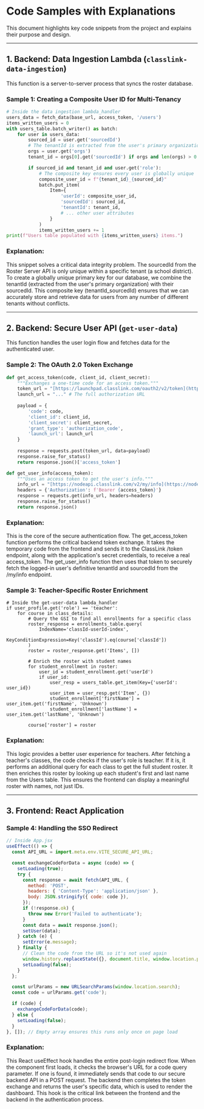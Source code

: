 # Code Samples with Explanations

This document highlights key code snippets from the project and explains their purpose and design.

---

## 1. Backend: Data Ingestion Lambda (`classlink-data-ingestion`)

This function is a server-to-server process that syncs the roster database.

### Sample 1: Creating a Composite User ID for Multi-Tenancy

```python
# Inside the data ingestion lambda_handler
users_data = fetch_data(base_url, access_token, '/users')
items_written_users = 0
with users_table.batch_writer() as batch:
    for user in users_data:
        sourced_id = user.get('sourcedId')
        # The tenantId is extracted from the user's primary organization
        orgs = user.get('orgs')
        tenant_id = orgs[0].get('sourcedId') if orgs and len(orgs) > 0 else None

        if sourced_id and tenant_id and user.get('role'):
            # The composite key ensures every user is globally unique
            composite_user_id = f"{tenant_id}_{sourced_id}"
            batch.put_item(
                Item={
                    'userId': composite_user_id,
                    'sourcedId': sourced_id,
                    'tenantId': tenant_id,
                    # ... other user attributes
                }
            )
            items_written_users += 1
print(f"Users table populated with {items_written_users} items.")
```

### Explanation:
This snippet solves a critical data integrity problem. The sourcedId from the Roster Server API is only unique within a specific tenant (a school district). To create a globally unique primary key for our database, we combine the tenantId (extracted from the user's primary organization) with their sourcedId. This composite key (tenantId_sourcedId) ensures that we can accurately store and retrieve data for users from any number of different tenants without conflicts.

---

## 2. Backend: Secure User API (`get-user-data`)

This function handles the user login flow and fetches data for the authenticated user.

### Sample 2: The OAuth 2.0 Token Exchange

```python
def get_access_token(code, client_id, client_secret):
    """Exchanges a one-time code for an access token."""
    token_url = "[https://launchpad.classlink.com/oauth2/v2/token](https://launchpad.classlink.com/oauth2/v2/token)"
    launch_url = "..." # The full authorization URL
    
    payload = {
        'code': code,
        'client_id': client_id,
        'client_secret': client_secret,
        'grant_type': 'authorization_code',
        'launch_url': launch_url 
    }
    
    response = requests.post(token_url, data=payload)
    response.raise_for_status()
    return response.json()['access_token']

def get_user_info(access_token):
    """Uses an access token to get the user's info."""
    info_url = "[https://nodeapi.classlink.com/v2/my/info](https://nodeapi.classlink.com/v2/my/info)"
    headers = {'Authorization': f'Bearer {access_token}'}
    response = requests.get(info_url, headers=headers)
    response.raise_for_status()
    return response.json()
```
### Explanation:
This is the core of the secure authentication flow. The get_access_token function performs the critical backend token exchange. It takes the temporary code from the frontend and sends it to the ClassLink /token endpoint, along with the application's secret credentials, to receive a real access_token. The get_user_info function then uses that token to securely fetch the logged-in user's definitive tenantId and sourcedId from the /my/info endpoint.

### Sample 3: Teacher-Specific Roster Enrichment
```
# Inside the get-user-data lambda_handler
if user_profile.get('role') == 'teacher':
    for course in class_details:
        # Query the GSI to find all enrollments for a specific class
        roster_response = enrollments_table.query(
            IndexName='classId-userId-index',
            KeyConditionExpression=Key('classId').eq(course['classId'])
        )
        roster = roster_response.get('Items', [])
        
        # Enrich the roster with student names
        for student_enrollment in roster:
            user_id = student_enrollment.get('userId')
            if user_id:
                user_resp = users_table.get_item(Key={'userId': user_id})
                user_item = user_resp.get('Item', {})
                student_enrollment['firstName'] = user_item.get('firstName', 'Unknown')
                student_enrollment['lastName'] = user_item.get('lastName', 'Unknown')

        course['roster'] = roster
```
### Explanation:
This logic provides a better user experience for teachers. After fetching a teacher's classes, the code checks if the user's role is teacher. If it is, it performs an additional query for each class to get the full student roster. It then enriches this roster by looking up each student's first and last name from the Users table. This ensures the frontend can display a meaningful roster with names, not just IDs.

---

## 3. Frontend: React Application

### Sample 4: Handling the SSO Redirect

```jsx
// Inside App.jsx
useEffect(() => {
  const API_URL = import.meta.env.VITE_SECURE_API_URL;

  const exchangeCodeForData = async (code) => {
    setLoading(true);
    try {
      const response = await fetch(API_URL, {
        method: 'POST',
        headers: { 'Content-Type': 'application/json' },
        body: JSON.stringify({ code: code }),
      });
      if (!response.ok) {
        throw new Error('Failed to authenticate');
      }
      const data = await response.json();
      setUser(data);
    } catch (e) {
      setError(e.message);
    } finally {
      // Clean the code from the URL so it's not used again
      window.history.replaceState({}, document.title, window.location.pathname);
      setLoading(false);
    }
  };

  const urlParams = new URLSearchParams(window.location.search);
  const code = urlParams.get('code');

  if (code) {
    exchangeCodeForData(code);
  } else {
    setLoading(false);
  }
}, []); // Empty array ensures this runs only once on page load
```
### Explanation:
This React useEffect hook handles the entire post-login redirect flow. When the component first loads, it checks the browser's URL for a code query parameter. If one is found, it immediately sends that code to our secure backend API in a POST request. The backend then completes the token exchange and returns the user's specific data, which is used to render the dashboard. This hook is the critical link between the frontend and the backend in the authentication process.












